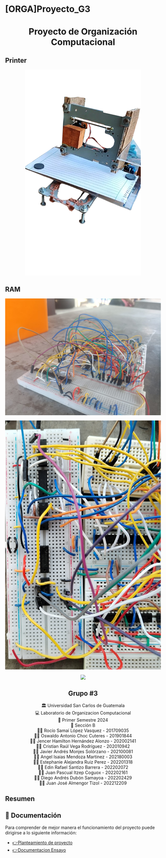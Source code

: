 # [ORGA]Proyecto_G3
<h1 align="center">Proyecto de Organización Computacional</h1>

## Printer 

<p align="center">
    <img src="Documentacion\IMG\Printer.png">
</p>

## RAM

<p align="center">
    <img src="Documentacion\IMG\Memoria RAM.jpeg">
</p>

<p align="center">
    <img src="Documentacion\IMG\Memoria-RAM-4x5-1.jpg">
</p>
<p align="center">
    <img src="Documentacion\IMG\Memoria-RAM-4x5-2.jpg">
</p>

<h2 align="center">Grupo #3</h2>

<div align="center"> 🏛 Universidad San Carlos de Guatemala</div>
<div align="center">
💻 Laboratorio de Organizacion Computacional 
</div>
<div align="center"> 📆 Primer Semestre 2024</div>
<div align="center">🏫​ Sección B</div>
<div align="center">
🙍‍♀️ Rocío Samaí López Vasquez - 201709035 
</div>

<div align="center">
🙍‍♂️ Oswaldo Antonio Choc Cuteres - 201901844
</div>

<div align="center">
🙍‍♂️ Jencer Hamilton Hernández Alonzo - 202002141
</div>

<div align="center">
🙍‍♂️ Cristian Raúl Vega Rodríguez - 202010942
</div>

<div align="center">
🙍‍♂️ Javier Andrés Monjes Solórzano -  202100081
</div>

<div align="center">
🙍‍♂️ Angel Isaias Mendoza Martinez - 202180003
</div>

<div align="center">
🙍‍♀️ Estephanie Alejandra Ruiz Perez - 202201318
</div>

<div align="center">
🙍‍♂️ Edin Rafael Santizo Barrera - 202202072
</div>

<div align="center">
🙍‍♂️ Juan Pascual Itzep Coguox - 202202161
</div>

<div align="center">
🙍‍♂️ Diego Andrés Dubón Samayoa  - 202202429
</div>

<div align="center">
🙍‍♂️ Juan José Almengor Tizol - 202212209
</div>


<!-- Resumen -->
## Resumen


## 📖 Documentación
Para comprender de mejor manera el funcionamiento del proyecto puede dirigirse a lo siguiente información:
    <ul>
       <li><a href="">:point_right:Planteamiento de proyecto</a></li>
        <li><a href="Documentacion\PROYECTO_1_ORGA.pdf" target="_blank">:point_right:Documentacion Ensayo</a></li>
    </ul>
